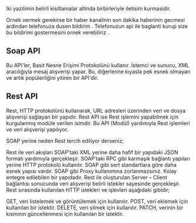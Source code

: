 Iki yazilimin belirli kisitlamalar altinda birbirleriyle iletisim kurmasidir.

Ornek vermek gerekirse bir haber kanalinin son dakika haberinin gecmesi ardindan telefonuza dusen bildirim . Telefonuzun api ile baglanti kurup size bu bildirimi gostermesini ornek verebiliriz .

## Soap API

Bu API'ler, Basit Nesne Erişimi Protokolünü kullanır. İstemci ve sunucu, XML aracılığıyla mesaj alışverişi yapar. Bu, diğerlerine kıyasla pek esnek olmayan ve artık popülerliğini yitiren bir API'dir.

## Rest API

Rest, HTTP protokolünü kullanarak, URL adresleri üzerinden veri ve dosya alışverişi sağlayan bir yapıdır. Rest API ise Rest işlemini yapabilmek için kurgulanmış modüle verilen isimdir. Bu API (Modül) yardımıyla Rest işlemleri ve veri alışverişi yapılıyor.

SOAP yerine neden Rest tercih ediliyor derseniz;

Rest ile veri akışları SOAP’taki XML yerine daha hafif bir yapıdaki JSON formatı yardımıyla gerçekleşir.
SOAP’taki RPC gibi karmaşık bağlantı yapıları yerine HTTP protokolü kullanılır.
SOAP gibi sert standartlara göre daha esnek yapısı vardır.
SOAP gibi Proxy kullanımına zorlanmazsınız.
Kolay entegre edilebilen bir yapıdadır.
Rest ile oluşturulan Server – Client bağlantısı sonucunda veri alışverişi belirli istekler sayesinde gerçekleşir. Rest sırasında kullanılan HTTP istekleri ve işlevleri aşağıdaki gibidir;

GET, veri listelemek ve görüntülemek için kullanılır.
POST, veri eklemek için kullanılan bir istektir.
DELETE, veri silmek için kullanılır.
PATCH, verinin bir kısmının güncellenmesi için kullanılan bir istektir.

